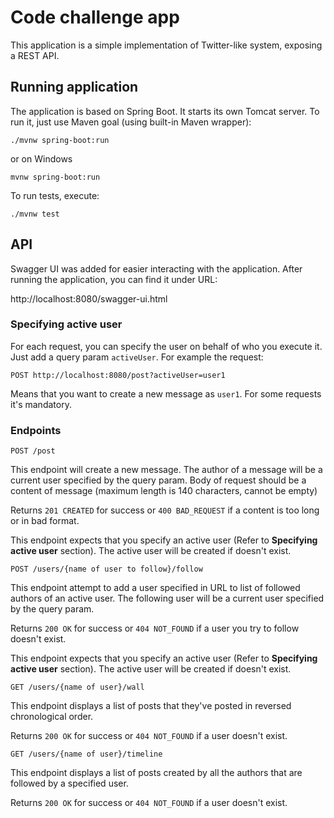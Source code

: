 # Code challenge app

This application is a simple implementation of Twitter-like system, exposing a REST API.

## Running application

The application is based on Spring Boot. It starts its own Tomcat server. To run it, just use Maven goal (using built-in
Maven wrapper):

``./mvnw spring-boot:run``

or on Windows

``mvnw spring-boot:run``

To run tests, execute:

``./mvnw test``

## API

Swagger UI was added for easier interacting with the application. After running the application, you can find it
under URL: 

http://localhost:8080/swagger-ui.html

### Specifying active user

For each request, you can specify the user on behalf of who you execute it. Just add a query param `activeUser`. 
For example the request:

``POST http://localhost:8080/post?activeUser=user1``

Means that you want to create a new message as `user1`. For some requests it's mandatory.

### Endpoints

```http
POST /post
```

This endpoint will create a new message. The author of a message will be a current user specified by the query param.
Body of request should be a content of message (maximum length is 140 characters, cannot be empty)

Returns ``201 CREATED`` for success or ``400 BAD_REQUEST`` if a content is too long or in bad format. 

This endpoint expects that you specify an active user (Refer to **Specifying active user** section). The active user will be
created if doesn't exist.

```http
POST /users/{name of user to follow}/follow
```

This endpoint attempt to add a user specified in URL to list of followed authors of an active user. 
The following user will be a current user specified by the query param.

Returns ``200 OK`` for success or ``404 NOT_FOUND`` if a user you try to follow doesn't exist. 

This endpoint expects that you specify an active user (Refer to **Specifying active user** section). The active user will be
created if doesn't exist.

```http
GET /users/{name of user}/wall
```

This endpoint displays a list of posts that they've posted in reversed chronological order.

Returns ``200 OK`` for success or ``404 NOT_FOUND`` if a user doesn't exist. 

```http
GET /users/{name of user}/timeline
```

This endpoint displays a list of posts created by all the authors that are followed by a specified user.

Returns ``200 OK`` for success or ``404 NOT_FOUND`` if a user doesn't exist. 